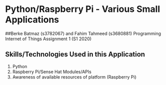 # Python/Raspberry Pi - Various Small Applications
##Berke Batmaz (s3782067) and Fahim Tahmeed (s3680881) Programming Internet of Things Assignment 1 (S1 2020)

## Skills/Technologies Used in this Application
1. Python
2. Raspberry Pi/Sense Hat Modules/APIs
3. Awareness of available resources of platform (Raspberry Pi)
